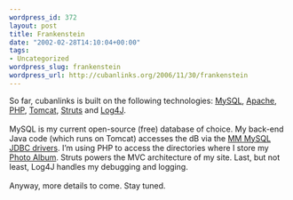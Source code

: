 ```yaml
--- 
wordpress_id: 372
layout: post
title: Frankenstein
date: "2002-02-28T14:10:04+00:00"
tags: 
- Uncategorized
wordpress_slug: frankenstein
wordpress_url: http://cubanlinks.org/2006/11/30/frankenstein
---
```

<p>So far, cubanlinks is built on the following technologies: <a href="http://www.mysql.com">MySQL</a>, <a href="http://www.apache.org">Apache</a>, <a href="http://www.php.net"><span class="caps">PHP</span></a>, <a href="http://jakarta.apache.org/tomcat/">Tomcat</a>, <a href="http://jakarta.apache.org/struts/">Struts</a> and <a href="http://jakarta.apache.org/log4j/docs/">Log4J</a>.
<br/><br/>
MySQL is my current open-source (free) database of choice.  My back-end Java code (which runs on Tomcat) accesses the dB via the <a href="http://mmmysql.sourceforge.net/">MM MySQL <span class="caps">JDBC</span> drivers</a>.  I&#8217;m using <span class="caps">PHP</span> to access the directories where I store my <a href="/album/">Photo Album</a>.  Struts powers the <span class="caps">MVC</span> architecture of my site.  Last, but not least, Log4J handles my debugging and logging.
<br/><br/>
Anyway, more details to come.  Stay tuned.</p>
